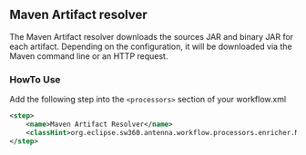## Maven Artifact resolver
The Maven Artifact resolver downloads the sources JAR and binary JAR for each artifact. Depending on the configuration,
it will be downloaded via the Maven command line or an HTTP request.

### HowTo Use
Add the following step into the `<processors>` section of your workflow.xml

```xml
<step>
    <name>Maven Artifact Resolver</name>
    <classHint>org.eclipse.sw360.antenna.workflow.processors.enricher.MavenArtifactResolver</classHint>
</step>
```